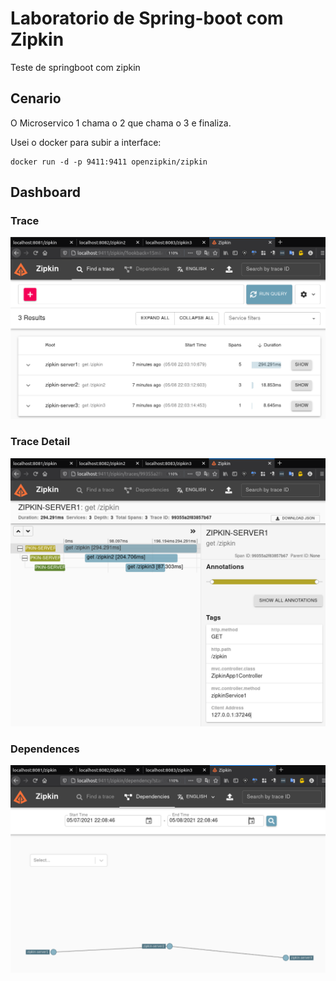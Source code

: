 # Laboratorio de Spring-boot com Zipkin

Teste de springboot com zipkin

## Cenario

O Microservico 1 chama o 2 que chama o 3 e finaliza.

Usei o docker para subir a interface:

```shell
docker run -d -p 9411:9411 openzipkin/zipkin
```

## Dashboard

### Trace
![zipkin-dashboard-trace](zipkin-dashboard-trace.png)

### Trace Detail
![zipkin-dashboard-trace-detail](zipkin-dashboard-trace-detail.png)

### Dependences
![zipkin-dashboard-dependences](zipkin-dashboard-dependences.png)